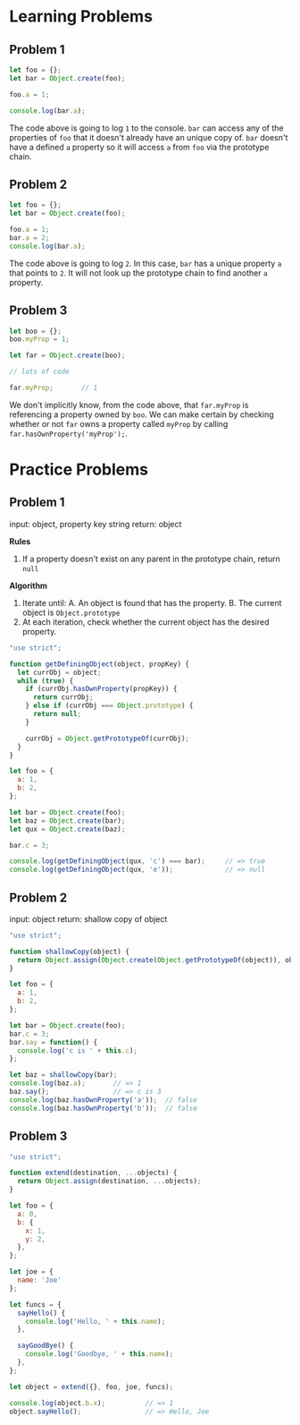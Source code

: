 # Learning Problems

## Problem 1

```javascript
let foo = {};
let bar = Object.create(foo);

foo.a = 1;

console.log(bar.a);
```

The code above is going to log `1` to the console. `bar` can access any of the properties of `foo`
that it doesn't already have an unique copy of. `bar` doesn't have a defined `a` property so it
will access `a` from `foo` via the prototype chain.

## Problem 2

```javascript
let foo = {};
let bar = Object.create(foo);

foo.a = 1;
bar.a = 2;
console.log(bar.a);
```

The code above is going to log `2`. In this case, `bar` has a unique property `a` that points to
`2`. It will not look up the prototype chain to find another `a` property.

## Problem 3

```javascript
let boo = {};
boo.myProp = 1;

let far = Object.create(boo);

// lots of code

far.myProp;       // 1
```

We don't implicitly know, from the code above, that `far.myProp` is referencing a property owned
by `boo`. We can make certain by checking whether or not `far` owns a property called `myProp` by
calling `far.hasOwnProperty('myProp');`.


# Practice Problems

## Problem 1

input: object, property key string
return: object

**Rules**
1. If a property doesn't exist on any parent in the prototype chain, return `null`

**Algorithm**
1. Iterate until:
    A. An object is found that has the property.
    B. The current object is `Object.prototype`
2. At each iteration, check whether the current object has the desired property.

```javascript
"use strict";

function getDefiningObject(object, propKey) {
  let currObj = object;
  while (true) {
    if (currObj.hasOwnProperty(propKey)) {
      return currObj;
    } else if (currObj === Object.prototype) {
      return null;
    }

    currObj = Object.getPrototypeOf(currObj);
  }
}

let foo = {
  a: 1,
  b: 2,
};

let bar = Object.create(foo);
let baz = Object.create(bar);
let qux = Object.create(baz);

bar.c = 3;

console.log(getDefiningObject(qux, 'c') === bar);     // => true
console.log(getDefiningObject(qux, 'e'));             // => null
```

## Problem 2

input: object
return: shallow copy of object

```javascript
"use strict";

function shallowCopy(object) {
  return Object.assign(Object.create(Object.getPrototypeOf(object)), object);
}

let foo = {
  a: 1,
  b: 2,
};

let bar = Object.create(foo);
bar.c = 3;
bar.say = function() {
  console.log('c is ' + this.c);
};

let baz = shallowCopy(bar);
console.log(baz.a);       // => 1
baz.say();                // => c is 3
console.log(baz.hasOwnProperty('a'));  // false
console.log(baz.hasOwnProperty('b'));  // false
```

## Problem 3

```javascript
"use strict";

function extend(destination, ...objects) {
  return Object.assign(destination, ...objects);
}

let foo = {
  a: 0,
  b: {
    x: 1,
    y: 2,
  },
};

let joe = {
  name: 'Joe'
};

let funcs = {
  sayHello() {
    console.log('Hello, ' + this.name);
  },

  sayGoodBye() {
    console.log('Goodbye, ' + this.name);
  },
};

let object = extend({}, foo, joe, funcs);

console.log(object.b.x);          // => 1
object.sayHello();                // => Hello, Joe
```
